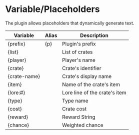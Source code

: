 # Variable/Placeholders

The plugin allows placeholders that dynamically generate text.

| Variable     | Alias | Description                   |
| ------------ | ----- | ----------------------------- |
| {prefix}     | {p}   | Plugin's prefix               |
| {list}       |       | List of crates                |
| {player}     |       | Player's name                 |
| {crate}      |       | Crate's identifier            |
| {crate-name} |       | Crate's display name          |
| {item}       |       | Name of the crate's item      |
| {lore:#}     |       | Lore line of the crate's item |
| {type}       |       | Type name                     |
| {cost}       |       | Crate cost                    |
| {reward}     |       | Reward String                 |
| {chance}     |       | Weighted chance               |
